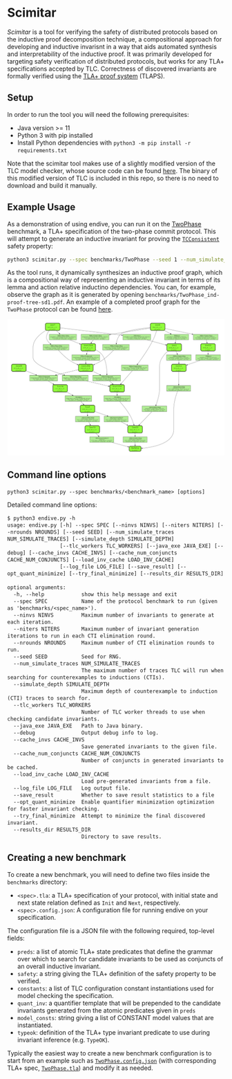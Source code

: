 # Scimitar

*Scimitar* is a tool for verifying the safety of distributed protocols based on the inductive proof decomposition technique, a compositional approach for developing and inductive invarisnt in a way that aids automated synthesis and interpretability of the inductive proof. It was primarily developed for targeting safety verification of distributed protocols, but works for any TLA+ specifications accepted by TLC. Correctness of discovered invariants are formally verified using the [TLA+ proof system](https://tla.msr-inria.inria.fr/tlaps/content/Home.html) (TLAPS).

## Setup

In order to run the tool you will need the following prerequisites:

- Java version >= 11
- Python 3 with pip installed
- Install Python dependencies with `python3 -m pip install -r requirements.txt`

Note that the scimitar tool makes use of a slightly modified version of the TLC model checker, whose source code can be found [here](https://github.com/will62794/tlaplus/tree/ce9e63ab5242a596b8dec15000b5ed5f97f63300). The binary of this modified version of TLC is included in this repo, so there is no need to download and build it manually.

## Example Usage

As a demonstration of using endive, you can run it on the [TwoPhase](benchmarks/TwoPhase.tla) benchmark, a TLA+ specification of the two-phase commit protocol. This will attempt to generate an inductive invariant for proving the [`TCConsistent`](https://github.com/will62794/endive/blob/master/benchmarks/TwoPhase.tla#L163-L168) safety property:

```bash
python3 scimitar.py --spec benchmarks/TwoPhase --seed 1 --num_simulate_traces 200000 --tlc_workers 6 --debug --target_sample_time_limit_ms 30000 --target_sample_states 200000 --opt_quant_minimize --k_cti_induction_depth 1 --ninvs 400000 --max_num_ctis_per_round 300 --save_dot --niters 5 --max_num_conjuncts_per_round 20 --num_ctigen_workers 7 --nrounds 45 --proof_tree_mode --auto_lemma_action_decomposition --enable_partitioned_state_caching  --cti_elimination_workers 1 --do_tlaps_induction_checks   --ninvs_per_iter_group 25000
```

As the tool runs, it dynamically synthesizes an inductive proof graph, which is a compositional way of representing an inductive invariant in terms of its lemma and action relative inductino dependencies. You can, for example, observe the graph as it is generated by opening `benchmarks/TwoPhase_ind-proof-tree-sd1.pdf`. An example of a completed proof graph for the `TwoPhase` protocol can be found [here](benchmarks/TwoPhase_ind-proof-tree.pdf).


![TwoPhase Proof Graph](notes/TwoPhase_ind-proof-tree-sd1.png)


<!-- 

When this run terminates, you should see output like the following, showing a candidate inductive invariant along with some other statistics about the run:
```
\* The inductive invariant candidate.
IndAuto ==
  /\ TCConsistent
  /\ Inv276_1_0_def
  /\ Inv45_1_1_def
  /\ Inv79_1_2_def
  /\ Inv349_1_3_def
  /\ Inv318_1_4_def
  /\ Inv331_1_5_def
  /\ Inv334_1_6_def
  /\ Inv386_1_7_def
  /\ Inv1896_2_8_def
  /\ Inv344_1_0_def
----------------------------------------
Initial random seed: 20
opt_quant_minimize: 0
Total number of CTIs eliminated: 10001
Total number of invariants generated: 1124
Total number of invariants checked: 4033
CTI generation duration: 20.689125 secs.
Invariant checking duration: 13.481307 secs.
CTI elimination checks duration: 48.955196 secs.
Total duration: 83.30 secs.
```

This generated inductive invariant is not necessarily a true inductive invariant, but one that endive reports as likely to be correct, based on probabilistic counterexample sampling.

In order to formally verify the correctness of this invariant, you will need to use TLAPS. You can see an example of a proof for an inductive invariant discovered by endive for the `TwoPhase` protocol benchmark [here](benchmarks/TwoPhase_IndProofs.tla). -->

## Command line options

```
python3 scimitar.py --spec benchmarks/<benchmark_name> [options]
```

Detailed command line options:
```
$ python3 endive.py -h
usage: endive.py [-h] --spec SPEC [--ninvs NINVS] [--niters NITERS] [--nrounds NROUNDS] [--seed SEED] [--num_simulate_traces NUM_SIMULATE_TRACES] [--simulate_depth SIMULATE_DEPTH]
                 [--tlc_workers TLC_WORKERS] [--java_exe JAVA_EXE] [--debug] [--cache_invs CACHE_INVS] [--cache_num_conjuncts CACHE_NUM_CONJUNCTS] [--load_inv_cache LOAD_INV_CACHE]
                 [--log_file LOG_FILE] [--save_result] [--opt_quant_minimize] [--try_final_minimize] [--results_dir RESULTS_DIR]

optional arguments:
  -h, --help            show this help message and exit
  --spec SPEC           Name of the protocol benchmark to run (given as 'benchmarks/<spec_name>').
  --ninvs NINVS         Maximum number of invariants to generate at each iteration.
  --niters NITERS       Maximum number of invariant generation iterations to run in each CTI elimination round.
  --nrounds NROUNDS     Maximum number of CTI elimination rounds to run.
  --seed SEED           Seed for RNG.
  --num_simulate_traces NUM_SIMULATE_TRACES
                        The maximum number of traces TLC will run when searching for counterexamples to inductions (CTIs).
  --simulate_depth SIMULATE_DEPTH
                        Maximum depth of counterexample to induction (CTI) traces to search for.
  --tlc_workers TLC_WORKERS
                        Number of TLC worker threads to use when checking candidate invariants.
  --java_exe JAVA_EXE   Path to Java binary.
  --debug               Output debug info to log.
  --cache_invs CACHE_INVS
                        Save generated invariants to the given file.
  --cache_num_conjuncts CACHE_NUM_CONJUNCTS
                        Number of conjuncts in generated invariants to be cached.
  --load_inv_cache LOAD_INV_CACHE
                        Load pre-generated invariants from a file.
  --log_file LOG_FILE   Log output file.
  --save_result         Whether to save result statistics to a file
  --opt_quant_minimize  Enable quantifier minimization optimization for faster invariant checking.
  --try_final_minimize  Attempt to minimize the final discovered invariant.
  --results_dir RESULTS_DIR
                        Directory to save results.
```

## Creating a new benchmark

To create a new benchmark, you will need to define two files inside the `benchmarks` directory:

-  `<spec>.tla`:  a TLA+ specification of your protocol, with initial state and next state relation defined as `Init` and `Next`, respectively.
-  `<spec>.config.json`: A configuration file for running endive on your specification.

The configuration file is a JSON file with the following required, top-level fields:

- `preds`: a list of atomic TLA+ state predicates that define the grammar over which to search for candidate invariants to be used as conjuncts of an overall inductive invariant.
- `safety`: a string giving the TLA+ definition of the safety property to be verified.
- `constants`: a list of TLC configuration constant instantiations used for model checking the specification.
- `quant_inv`: a quantifier template that will be prepended to the candidate invariants generated from the atomic predicates given in `preds`
- `model_consts`: string giving a list of CONSTANT model values that are instantiated.
- `typeok`: definition of the TLA+ type invariant predicate to use during invariant inference (e.g. `TypeOK`).

Typically the easiest way to create a new benchmark configuration is to start from an example such as [`TwoPhase.config.json`](benchmarks/TwoPhase.config.json) (with corresponding TLA+ spec, [`TwoPhase.tla`](benchmarks/TwoPhase.tla)) and modify it as needed.